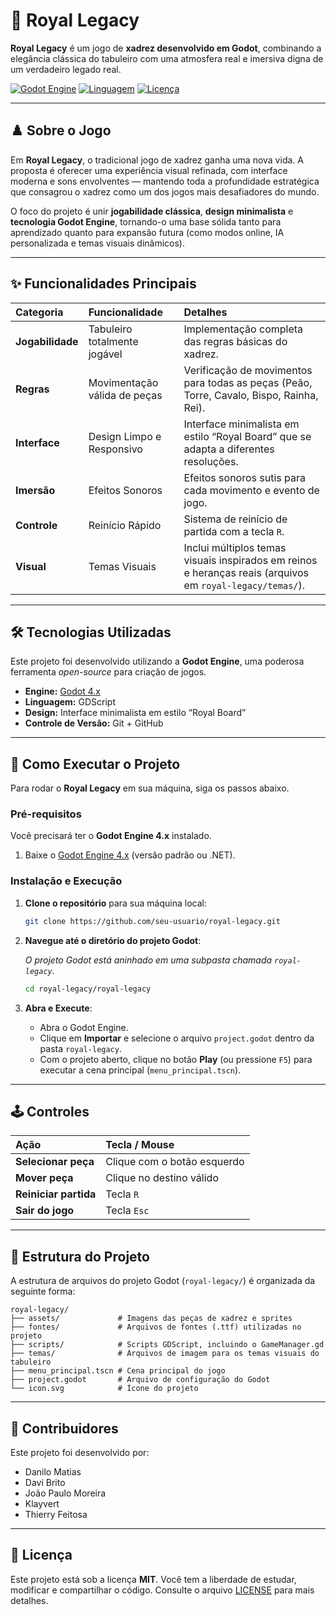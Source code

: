 # 🏰 Royal Legacy

**Royal Legacy** é um jogo de **xadrez desenvolvido em Godot**, combinando a elegância clássica do tabuleiro com uma atmosfera real e imersiva digna de um verdadeiro legado real.

[![Godot Engine](https://img.shields.io/badge/Engine-Godot%204.x-478cbf?style=for-the-badge&logo=godot-engine)](https://godotengine.org/)
[![Linguagem](https://img.shields.io/badge/Linguagem-GDScript-478cbf?style=for-the-badge&logo=gdscript)](https://docs.godotengine.org/en/stable/getting_started/scripting/gdscript/gdscript_basics.html)
[![Licença](https://img.shields.io/badge/Licença-MIT-green?style=for-the-badge)](LICENSE)

---

## ♟️ Sobre o Jogo

Em **Royal Legacy**, o tradicional jogo de xadrez ganha uma nova vida. A proposta é oferecer uma experiência visual refinada, com interface moderna e sons envolventes — mantendo toda a profundidade estratégica que consagrou o xadrez como um dos jogos mais desafiadores do mundo.

O foco do projeto é unir **jogabilidade clássica**, **design minimalista** e **tecnologia Godot Engine**, tornando-o uma base sólida tanto para aprendizado quanto para expansão futura (como modos online, IA personalizada e temas visuais dinâmicos).

---

## ✨ Funcionalidades Principais

| Categoria | Funcionalidade | Detalhes |
| :--- | :--- | :--- |
| **Jogabilidade** | Tabuleiro totalmente jogável | Implementação completa das regras básicas do xadrez. |
| **Regras** | Movimentação válida de peças | Verificação de movimentos para todas as peças (Peão, Torre, Cavalo, Bispo, Rainha, Rei). |
| **Interface** | Design Limpo e Responsivo | Interface minimalista em estilo “Royal Board” que se adapta a diferentes resoluções. |
| **Imersão** | Efeitos Sonoros | Efeitos sonoros sutis para cada movimento e evento de jogo. |
| **Controle** | Reinício Rápido | Sistema de reinício de partida com a tecla `R`. |
| **Visual** | Temas Visuais | Inclui múltiplos temas visuais inspirados em reinos e heranças reais (arquivos em `royal-legacy/temas/`). |

---

## 🛠️ Tecnologias Utilizadas

Este projeto foi desenvolvido utilizando a **Godot Engine**, uma poderosa ferramenta *open-source* para criação de jogos.

*   **Engine:** [Godot 4.x](https://godotengine.org/)
*   **Linguagem:** GDScript
*   **Design:** Interface minimalista em estilo “Royal Board”
*   **Controle de Versão:** Git + GitHub

---

## 🚀 Como Executar o Projeto

Para rodar o **Royal Legacy** em sua máquina, siga os passos abaixo.

### Pré-requisitos

Você precisará ter o **Godot Engine 4.x** instalado.

1.  Baixe o [Godot Engine 4.x](https://godotengine.org/download) (versão padrão ou .NET).

### Instalação e Execução

1.  **Clone o repositório** para sua máquina local:

    ```bash
    git clone https://github.com/seu-usuario/royal-legacy.git
    ```

2.  **Navegue até o diretório do projeto Godot**:
    
    *O projeto Godot está aninhado em uma subpasta chamada `royal-legacy`.*

    ```bash
    cd royal-legacy/royal-legacy
    ```

3.  **Abra e Execute**:
    
    *   Abra o Godot Engine.
    *   Clique em **Importar** e selecione o arquivo `project.godot` dentro da pasta `royal-legacy`.
    *   Com o projeto aberto, clique no botão **Play** (ou pressione `F5`) para executar a cena principal (`menu_principal.tscn`).

---

## 🕹️ Controles

| Ação | Tecla / Mouse |
| :--- | :--- |
| **Selecionar peça** | Clique com o botão esquerdo |
| **Mover peça** | Clique no destino válido |
| **Reiniciar partida** | Tecla `R` |
| **Sair do jogo** | Tecla `Esc` |

---

## 📂 Estrutura do Projeto

A estrutura de arquivos do projeto Godot (`royal-legacy/`) é organizada da seguinte forma:

```
royal-legacy/
├── assets/             # Imagens das peças de xadrez e sprites
├── fontes/             # Arquivos de fontes (.ttf) utilizadas no projeto
├── scripts/            # Scripts GDScript, incluindo o GameManager.gd
├── temas/              # Arquivos de imagem para os temas visuais do tabuleiro
├── menu_principal.tscn # Cena principal do jogo
├── project.godot       # Arquivo de configuração do Godot
└── icon.svg            # Ícone do projeto
```

---

## 🤝 Contribuidores

Este projeto foi desenvolvido por:

*   Danilo Matias
*   Davi Brito
*   João Paulo Moreira
*   Klayvert
*   Thierry Feitosa

---

## 📝 Licença

Este projeto está sob a licença **MIT**. Você tem a liberdade de estudar, modificar e compartilhar o código. Consulte o arquivo [LICENSE](LICENSE) para mais detalhes.
